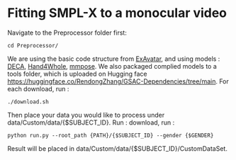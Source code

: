 # Fitting SMPL-X to a monocular video

Navigate to the Preprocessor folder first:
~~~
cd Preprocessor/
~~~

We are using the basic code structure from [ExAvatar](https://github.com/mks0601/ExAvatar_RELEASE/tree/main/fitting), and using models : [DECA](https://github.com/yfeng95/DECA), [Hand4Whole](https://github.com/mks0601/Hand4Whole_RELEASE), [mmpose](https://github.com/open-mmlab/mmpose). We also packaged complied models to a tools folder, which is uploaded on Hugging face https://huggingface.co/RendongZhang/GSAC-Dependencies/tree/main. For each download, run :
~~~
./download.sh
~~~

Then place your data you would like to process under data/Custom/data/{$SUBJECT_ID}.
Run :
download, run :
~~~
python run.py --root_path {PATH}/{$SUBJECT_ID} --gender {$GENDER}
~~~
Result will be placed in data/Custom/data/{$SUBJECT_ID}/CustomDataSet.



